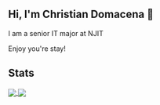 ## Hi, I'm Christian Domacena 👋

<p> I am a senior IT major at NJIT </p>
<p> Enjoy you're stay! </p>

## Stats

  <a href="https://github.com/cjdomacena/github-readme-stats">
    <img align="center" src="https://github-readme-stats.vercel.app/api?username=cjdomacena&count_private=true&show_icons=true&theme=dracula">
  </a>
  <a href="https://github.com/cjdomacena/github-readme-stats">
    <img align="center" src="https://github-readme-stats.vercel.app/api/top-langs/?username=cjdomacena&layout=compact"
  </a>
